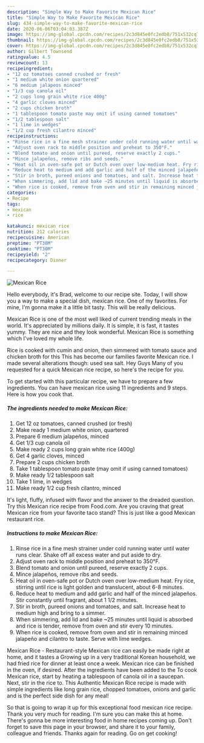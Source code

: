 ```yaml
---
description: "Simple Way to Make Favorite Mexican Rice"
title: "Simple Way to Make Favorite Mexican Rice"
slug: 434-simple-way-to-make-favorite-mexican-rice
date: 2020-06-06T03:04:03.387Z
image: https://img-global.cpcdn.com/recipes/2c3d845e0fc2edb8/751x532cq70/mexican-rice-recipe-main-photo.jpg
thumbnail: https://img-global.cpcdn.com/recipes/2c3d845e0fc2edb8/751x532cq70/mexican-rice-recipe-main-photo.jpg
cover: https://img-global.cpcdn.com/recipes/2c3d845e0fc2edb8/751x532cq70/mexican-rice-recipe-main-photo.jpg
author: Gilbert Townsend
ratingvalue: 4.5
reviewcount: 13
recipeingredient:
- "12 oz tomatoes canned crushed or fresh"
- "1 medium white onion quartered"
- "6 medium jalapeos minced"
- "1/3 cup canola oil"
- "2 cups long grain white rice 400g"
- "4 garlic cloves minced"
- "2 cups chicken broth"
- "1 tablespoon tomato paste may omit if using canned tomatoes"
- "1/2 tablespoon salt"
- "1 lime in wedges"
- "1/2 cup fresh cilantro minced"
recipeinstructions:
- "Rinse rice in a fine mesh strainer under cold running water until water runs clear. Shake off all excess water and put aside to dry."
- "Adjust oven rack to middle position and preheat to 350°F."
- "Blend tomato and onion until pureed, reserve exactly 2 cups."
- "Mince jalapeños, remove ribs and seeds."
- "Heat oil in oven-safe pot or Dutch oven over low-medium heat. Fry rice, stirring until rice is light golden and translucent, about 6-8 minutes."
- "Reduce heat to medium and add garlic and half of the minced jalapeños. Stir constantly until fragrant, about 1 1/2 minutes."
- "Stir in broth, pureed onions and tomatoes, and salt. Increase heat to medium high and bring to a simmer."
- "When simmering, add lid and bake ~25 minutes until liquid is absorbed and rice is tender, remove from oven and stir every 10 minutes."
- "When rice is cooked, remove from oven and stir in remaining minced jalapeño and cilantro to taste. Serve with lime wedges."
categories:
- Recipe
tags:
- mexican
- rice

katakunci: mexican rice 
nutrition: 212 calories
recipecuisine: American
preptime: "PT30M"
cooktime: "PT30M"
recipeyield: "2"
recipecategory: Dinner

---
```



![Mexican Rice](https://img-global.cpcdn.com/recipes/2c3d845e0fc2edb8/751x532cq70/mexican-rice-recipe-main-photo.jpg)

Hello everybody, it's Brad, welcome to our recipe site. Today, I will show you a way to make a special dish, mexican rice. One of my favorites. For mine, I'm gonna make it a little bit tasty. This will be really delicious.

Mexican Rice is one of the most well liked of current trending meals in the world. It's appreciated by millions daily. It is simple, it is fast, it tastes yummy. They are nice and they look wonderful. Mexican Rice is something which I've loved my whole life.

Rice is cooked with cumin and onion, then simmered with tomato sauce and chicken broth for this This has become our families favorite Mexican rice. I made several alterations though: used sea salt. Hey Guys Many of you requested for a quick Mexican rice recipe, so here&#39;s the recipe for you.


To get started with this particular recipe, we have to prepare a few ingredients. You can have mexican rice using 11 ingredients and 9 steps. Here is how you cook that.

<!--inarticleads1-->

##### The ingredients needed to make Mexican Rice:

1. Get 12 oz tomatoes, canned crushed (or fresh)
1. Make ready 1 medium white onion, quartered
1. Prepare 6 medium jalapeños, minced
1. Get 1/3 cup canola oil
1. Make ready 2 cups long grain white rice (400g)
1. Get 4 garlic cloves, minced
1. Prepare 2 cups chicken broth
1. Take 1 tablespoon tomato paste (may omit if using canned tomatoes)
1. Make ready 1/2 tablespoon salt
1. Take 1 lime, in wedges
1. Make ready 1/2 cup fresh cilantro, minced


It&#39;s light, fluffy, infused with flavor and the answer to the dreaded question. Try this Mexican rice recipe from Food.com. Are you craving that great Mexican rice from your favorite taco stand? This is just like a good Mexican restaurant rice. 

<!--inarticleads2-->

##### Instructions to make Mexican Rice:

1. Rinse rice in a fine mesh strainer under cold running water until water runs clear. Shake off all excess water and put aside to dry.
1. Adjust oven rack to middle position and preheat to 350°F.
1. Blend tomato and onion until pureed, reserve exactly 2 cups.
1. Mince jalapeños, remove ribs and seeds.
1. Heat oil in oven-safe pot or Dutch oven over low-medium heat. Fry rice, stirring until rice is light golden and translucent, about 6-8 minutes.
1. Reduce heat to medium and add garlic and half of the minced jalapeños. Stir constantly until fragrant, about 1 1/2 minutes.
1. Stir in broth, pureed onions and tomatoes, and salt. Increase heat to medium high and bring to a simmer.
1. When simmering, add lid and bake ~25 minutes until liquid is absorbed and rice is tender, remove from oven and stir every 10 minutes.
1. When rice is cooked, remove from oven and stir in remaining minced jalapeño and cilantro to taste. Serve with lime wedges.


Mexican Rice - Restaurant-style Mexican rice can easily be made right at home, and it tastes a Growing up in a very traditional Korean household, we had fried rice for dinner at least once a week. Mexican rice can be finished in the oven, if desired. After the ingredients have been added to the To cook Mexican rice, start by heating a tablespoon of canola oil in a saucepan. Next, stir in the rice to. This Authentic Mexican Rice recipe is made with simple ingredients like long grain rice, chopped tomatoes, onions and garlic and is the perfect side dish for any meal! 

So that is going to wrap it up for this exceptional food mexican rice recipe. Thank you very much for reading. I'm sure you can make this at home. There's gonna be more interesting food in home recipes coming up. Don't forget to save this page in your browser, and share it to your family, colleague and friends. Thanks again for reading. Go on get cooking!
